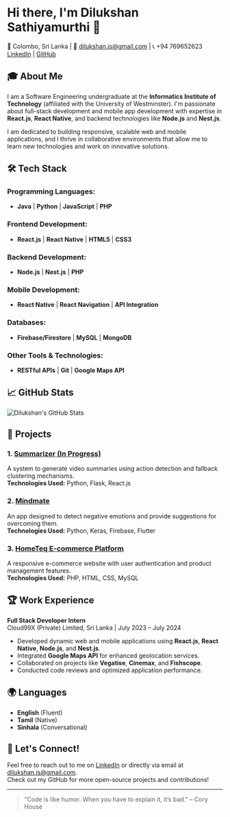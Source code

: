 # Hi there, I'm Dilukshan Sathiyamurthi 👋

📍 Colombo, Sri Lanka | 📧 [dilukshan.js@gmail.com](mailto:dilukshan.js@gmail.com) | 📞 +94 769652623  
[LinkedIn](https://www.linkedin.com/in/sdilukshan1) | [GitHub](https://github.com/Dilukshan-S)

## 🎓 About Me
I am a Software Engineering undergraduate at the **Informatics Institute of Technology** (affiliated with the University of Westminster). I'm passionate about full-stack development and mobile app development with expertise in **React.js**, **React Native**, and backend technologies like **Node.js** and **Nest.js**.

I am dedicated to building responsive, scalable web and mobile applications, and I thrive in collaborative environments that allow me to learn new technologies and work on innovative solutions.

## 🛠️ Tech Stack
### Programming Languages:
- **Java** | **Python** | **JavaScript** | **PHP**

### Frontend Development:
- **React.js** | **React Native** | **HTML5** | **CSS3**

### Backend Development:
- **Node.js** | **Nest.js** | **PHP**

### Mobile Development:
- **React Native** | **React Navigation** | **API Integration**

### Databases:
- **Firebase/Firestore** | **MySQL** | **MongoDB**

### Other Tools & Technologies:
- **RESTful APIs** | **Git** | **Google Maps API**

## 📈 GitHub Stats
![Dilukshan's GitHub Stats](https://github-readme-stats.vercel.app/api?username=Dilukshan-S&show_icons=true&hide_title=true&hide=prs&count_private=true&hide_border=true)

## 🚀 Projects

### 1. **[Summarizer (In Progress)](https://github.com/Dilukshan-S/Summarizer)**
A system to generate video summaries using action detection and fallback clustering mechanisms.  
**Technologies Used:** Python, Flask, React.js

### 2. **[Mindmate](https://github.com/Dilukshan-S/Mindmate)**
An app designed to detect negative emotions and provide suggestions for overcoming them.  
**Technologies Used:** Python, Keras, Firebase, Flutter

### 3. **[HomeTeq E-commerce Platform](https://github.com/Dilukshan-S/HomeTeq)**
A responsive e-commerce website with user authentication and product management features.  
**Technologies Used:** PHP, HTML, CSS, MySQL

## 🏆 Work Experience
**Full Stack Developer Intern**  
Cloud99X (Private) Limited, Sri Lanka | July 2023 – July 2024  
- Developed dynamic web and mobile applications using **React.js**, **React Native**, **Node.js**, and **Nest.js**.
- Integrated **Google Maps API** for enhanced geolocation services.
- Collaborated on projects like **Vegatise**, **Cinemax**, and **Fishscope**.
- Conducted code reviews and optimized application performance.

## 🌍 Languages
- **English** (Fluent)
- **Tamil** (Native)
- **Sinhala** (Conversational)

## 💬 Let's Connect!
Feel free to reach out to me on [LinkedIn](https://www.linkedin.com/in/sdilukshan1) or directly via email at [dilukshan.js@gmail.com](mailto:dilukshan.js@gmail.com).  
Check out my GitHub for more open-source projects and contributions! 

---

> "Code is like humor. When you have to explain it, it’s bad." – Cory House
